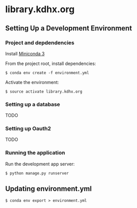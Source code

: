 # library.kdhx.org

## Setting Up a Development Environment

### Project and depdendencies

Install [Miniconda 3](https://conda.io/miniconda.html)

From the project root, install dependencies:

```nohighlight
$ conda env create -f environment.yml
```

Activate the environment:

```nohighlight
$ source activate library.kdhx.org
```

### Setting up a database

TODO

### Setting up Oauth2

TODO

### Running the application

Run the development app server:

```nohighlight
$ python manage.py runserver
```

## Updating environment.yml

```nohighlight
$ conda env export > environment.yml
```